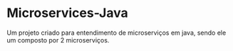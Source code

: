 # Microservices-Java
Um projeto criado para entendimento de microserviços em java, sendo ele um composto por 2 microserviços.
